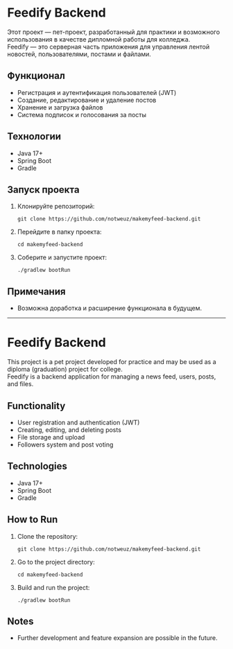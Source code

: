 # Feedify Backend

Этот проект — пет-проект, разработанный для практики и возможного использования в качестве дипломной работы для колледжа.  
Feedify — это серверная часть приложения для управления лентой новостей, пользователями, постами и файлами.

## Функционал

- Регистрация и аутентификация пользователей (JWT)
- Создание, редактирование и удаление постов
- Хранение и загрузка файлов
- Система подписок и голосования за посты

## Технологии

- Java 17+
- Spring Boot
- Gradle

## Запуск проекта

1. Клонируйте репозиторий:
   ```
   git clone https://github.com/notweuz/makemyfeed-backend.git
   ```
2. Перейдите в папку проекта:
   ```
   cd makemyfeed-backend
   ```
3. Соберите и запустите проект:
   ```
   ./gradlew bootRun
   ```

## Примечания

- Возможна доработка и расширение функционала в будущем.

---

# Feedify Backend

This project is a pet project developed for practice and may be used as a diploma (graduation) project for college.  
Feedify is a backend application for managing a news feed, users, posts, and files.

## Functionality

- User registration and authentication (JWT)
- Creating, editing, and deleting posts
- File storage and upload
- Followers system and post voting

## Technologies

- Java 17+
- Spring Boot
- Gradle

## How to Run

1. Clone the repository:
   ```
   git clone https://github.com/notweuz/makemyfeed-backend.git
   ```
2. Go to the project directory:
   ```
   cd makemyfeed-backend
   ```
3. Build and run the project:
   ```
   ./gradlew bootRun
   ```

## Notes

- Further development and feature expansion are possible in the future.
